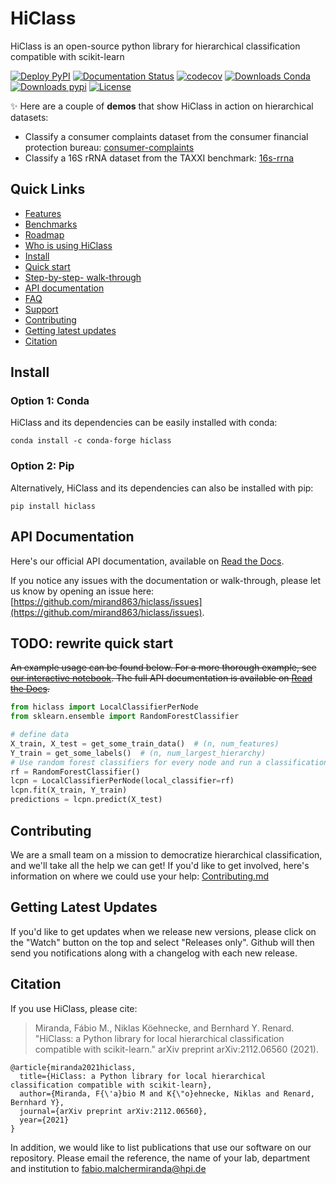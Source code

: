 # HiClass

HiClass is an open-source python library for hierarchical classification compatible with scikit-learn

[![Deploy PyPI](https://github.com/mirand863/hiclass/actions/workflows/deploy-pypi.yml/badge.svg?event=push)](https://github.com/mirand863/hiclass/actions/workflows/deploy-pypi.yml) [![Documentation Status](https://readthedocs.org/projects/hiclass/badge/?version=latest)](https://hiclass.readthedocs.io/en/latest/?badge=latest) [![codecov](https://codecov.io/gh/mirand863/hiclass/branch/main/graph/badge.svg?token=PR8VLBMMNR)](https://codecov.io/gh/mirand863/hiclass) [![Downloads Conda](https://img.shields.io/conda/dn/conda-forge/hiclass?label=conda)](https://anaconda.org/conda-forge/hiclass) [![Downloads pypi](https://img.shields.io/pypi/dm/hiclass?label=pypi)](https://pypi.org/project/hiclass/)  [![License](https://img.shields.io/badge/License-BSD_3--Clause-blue.svg)](https://opensource.org/licenses/BSD-3-Clause)

✨ Here are a couple of **demos** that show HiClass in action on hierarchical datasets:

- Classify a consumer complaints dataset from the consumer financial protection bureau: [consumer-complaints]()
- Classify a 16S rRNA dataset from the TAXXI benchmark: [16s-rrna]()

## Quick Links

- [Features](#features)
- [Benchmarks](#benchmarks)
- [Roadmap](#roadmap)
- [Who is using HiClass](#who-is-using-this)
- [Install](#install)
- [Quick start](#quick-start)
- [Step-by-step- walk-through](#step-by-step-walk-through)
- [API documentation](#api-documentation)
- [FAQ](#faq)
- [Support](#support)
- [Contributing](#contributing)
- [Getting latest updates](#getting-latest-updates)
- [Citation](#citation)

## Install

### Option 1: Conda

HiClass and its dependencies can be easily installed with conda:

```
conda install -c conda-forge hiclass
```

### Option 2: Pip

Alternatively, HiClass and its dependencies can also be installed with pip:

```
pip install hiclass
```

## API Documentation

Here's our official API documentation, available on [Read the Docs](https://hiclass.readthedocs.io/en/latest/).

If you notice any issues with the documentation or walk-through, please let us know by opening an issue here: [https://github.com/mirand863/hiclass/issues](https://github.com/mirand863/hiclass/issues).

## TODO: rewrite quick start

~~An example usage can be found below. For a more thorough example, see [our interactive notebook](https://colab.research.google.com/drive/1Idzht9dNoB85pjc9gOL24t9ksrXZEA-9?usp=sharing). The full API documentation is available on [Read the Docs](https://hiclass.readthedocs.io/en/latest/).~~

```python
from hiclass import LocalClassifierPerNode
from sklearn.ensemble import RandomForestClassifier

# define data
X_train, X_test = get_some_train_data()  # (n, num_features)
Y_train = get_some_labels()  # (n, num_largest_hierarchy)
# Use random forest classifiers for every node and run a classification
rf = RandomForestClassifier()
lcpn = LocalClassifierPerNode(local_classifier=rf)
lcpn.fit(X_train, Y_train)
predictions = lcpn.predict(X_test)
```

## Contributing

We are a small team on a mission to democratize hierarchical classification, and we'll take all the help we can get! If you'd like to get involved, here's information on where we could use your help: [Contributing.md](https://github.com/mirand863/hiclass/blob/master/CONTRIBUTING.md)

## Getting Latest Updates

If you'd like to get updates when we release new versions, please click on the "Watch" button on the top and select "Releases only". Github will then send you notifications along with a changelog with each new release.

## Citation

If you use HiClass, please cite:

> Miranda, Fábio M., Niklas Köehnecke, and Bernhard Y. Renard. "HiClass: a Python library for local hierarchical classification compatible with scikit-learn." arXiv preprint arXiv:2112.06560 (2021).

```
@article{miranda2021hiclass,
  title={HiClass: a Python library for local hierarchical classification compatible with scikit-learn},
  author={Miranda, F{\'a}bio M and K{\"o}ehnecke, Niklas and Renard, Bernhard Y},
  journal={arXiv preprint arXiv:2112.06560},
  year={2021}
}
```

In addition, we would like to list publications that use our software on our repository. Please email the reference, the name of your lab, department and institution to fabio.malchermiranda@hpi.de
